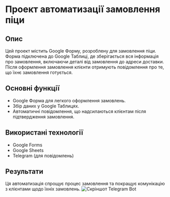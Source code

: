 # Проект автоматизації замовлення піци

## Опис
Цей проект містить Google Форму, розроблену для замовлення піци. Форма підключена до Google Таблиці, де зберігається вся інформація про замовлення, включаючи деталі від замовлення до адреси доставки. Після оформлення замовлення клієнти отримують повідомлення про те, що їхнє замовлення готується.

## Основні функції
- Google Форма для легкого оформлення замовлень.
- Збір даних у Google Таблицях.
- Автоматичні повідомлення, що надсилаються клієнтам після підтвердження замовлення.

## Використані технології
- Google Forms
- Google Sheets
- Telegram (для повідомлень)

## Результати
Ця автоматизація спрощує процес замовлення та покращує комунікацію з клієнтами щодо їхніх замовлень.
![Скріншот Telegram Bot](pizza-order-scr.jpeg)
